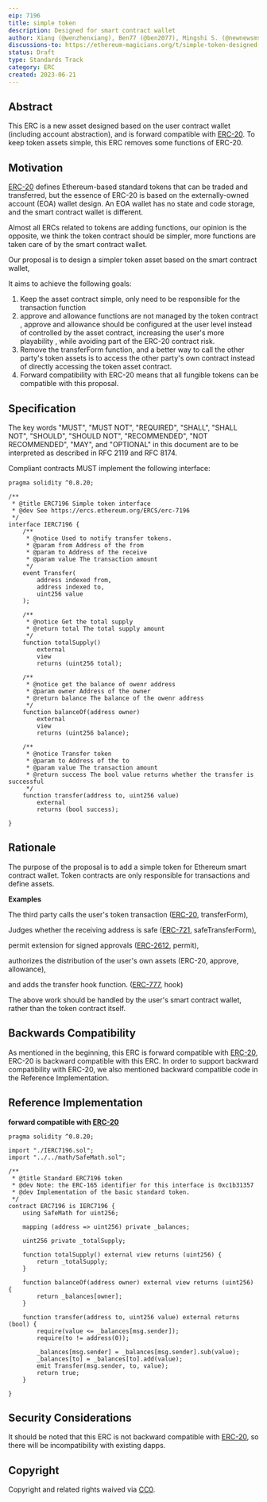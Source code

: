 ```yaml
---
eip: 7196
title: simple token
description: Designed for smart contract wallet
author: Xiang (@wenzhenxiang), Ben77 (@ben2077), Mingshi S. (@newnewsms)
discussions-to: https://ethereum-magicians.org/t/simple-token-designed-for-smart-contract-wallet-aa/14757
status: Draft
type: Standards Track
category: ERC
created: 2023-06-21
---
```


## Abstract

This ERC is a new asset designed based on the user contract wallet (including account abstraction), and is forward compatible with [ERC-20](./erc-20.md). To keep token assets simple, this ERC removes some functions of ERC-20.

## Motivation

[ERC-20](./erc-20.md) defines Ethereum-based standard tokens that can be traded and transferred, but the essence of ERC-20 is based on the externally-owned account (EOA) wallet design. An EOA wallet has no state and code storage, and the smart contract wallet is different.

Almost all ERCs related to tokens are adding functions, our opinion is the opposite, we think the token contract should be simpler, more functions are taken care of by the smart contract wallet.

Our proposal is to design a simpler token asset based on the smart contract wallet, 

It aims to achieve the following goals:

1. Keep the asset contract simple, only need to be responsible for the transaction function
2. approve and allowance functions are not managed by the token contract , approve and allowance should be configured at the user level instead of controlled by the asset contract, increasing the user's more playability , while avoiding part of the ERC-20 contract risk.
3. Remove the transferForm function, and a better way to call the other party's token assets is to access the other party's own contract instead of directly accessing the token asset contract.
4. Forward compatibility with ERC-20 means that all fungible tokens can be compatible with this proposal.

## Specification

The key words "MUST", "MUST NOT", "REQUIRED", "SHALL", "SHALL NOT", "SHOULD", "SHOULD NOT", "RECOMMENDED", "NOT RECOMMENDED", "MAY", and "OPTIONAL" in this document are to be interpreted as described in RFC 2119 and RFC 8174.

Compliant contracts MUST implement the following interface:

```solidity
pragma solidity ^0.8.20;

/**
 * @title ERC7196 Simple token interface 
 * @dev See https://ercs.ethereum.org/ERCS/erc-7196
 */
interface IERC7196 {
    /**
     * @notice Used to notify transfer tokens.
     * @param from Address of the from
     * @param to Address of the receive
     * @param value The transaction amount 
     */
    event Transfer(
        address indexed from,
        address indexed to,
        uint256 value
    );
	
    /**
     * @notice Get the total supply
     * @return total The total supply amount
     */
    function totalSupply() 
        external  
        view
        returns (uint256 total);
	  
    /**
     * @notice get the balance of owenr address
     * @param owner Address of the owner
     * @return balance The balance of the owenr address
     */
    function balanceOf(address owner) 
        external
        view
        returns (uint256 balance);

    /**
     * @notice Transfer token
     * @param to Address of the to
     * @param value The transaction amount 
     * @return success The bool value returns whether the transfer is successful
     */
    function transfer(address to, uint256 value)
        external
        returns (bool success);

}
```

## Rationale

The purpose of the proposal is to add a simple token for Ethereum smart contract wallet.  Token contracts are only responsible for transactions and define assets. 

****Examples****

The third party calls the user's token transaction ([ERC-20](./erc-20.md), transferForm), 

Judges whether the receiving address is safe ([ERC-721](./erc-721.md), safeTransferForm), 

permit extension for signed approvals ([ERC-2612](./erc-2612.md), permit),

authorizes the distribution of the user's own assets (ERC-20, approve, allowance), 

and adds the transfer hook function. ([ERC-777](./erc-777.md), hook)

The above work should be handled by the user's smart contract wallet, rather than the token contract itself.

## Backwards Compatibility

As mentioned in the beginning, this ERC is forward compatible with [ERC-20](./erc-20.md), ERC-20 is backward compatible with this ERC. In order to support backward compatibility with ERC-20, we also mentioned backward compatible code in the Reference Implementation.

## Reference Implementation

**forward compatible with [ERC-20](./erc-20.md)**

```solidity
pragma solidity ^0.8.20;

import "./IERC7196.sol";
import "../../math/SafeMath.sol";

/**
 * @title Standard ERC7196 token
 * @dev Note: the ERC-165 identifier for this interface is 0xc1b31357
 * @dev Implementation of the basic standard token.
 */
contract ERC7196 is IERC7196 {
    using SafeMath for uint256;

    mapping (address => uint256) private _balances;

    uint256 private _totalSupply;

    function totalSupply() external view returns (uint256) {
        return _totalSupply;
    }

    function balanceOf(address owner) external view returns (uint256) {
        return _balances[owner];
    }

    function transfer(address to, uint256 value) external returns (bool) {
        require(value <= _balances[msg.sender]);
        require(to != address(0));

        _balances[msg.sender] = _balances[msg.sender].sub(value);
        _balances[to] = _balances[to].add(value);
        emit Transfer(msg.sender, to, value);
        return true;
    }

}
```


## Security Considerations

It should be noted that this ERC is not backward compatible with [ERC-20](./erc-20.md), so there will be incompatibility with existing dapps.

## Copyright

Copyright and related rights waived via [CC0](../LICENSE.md).
